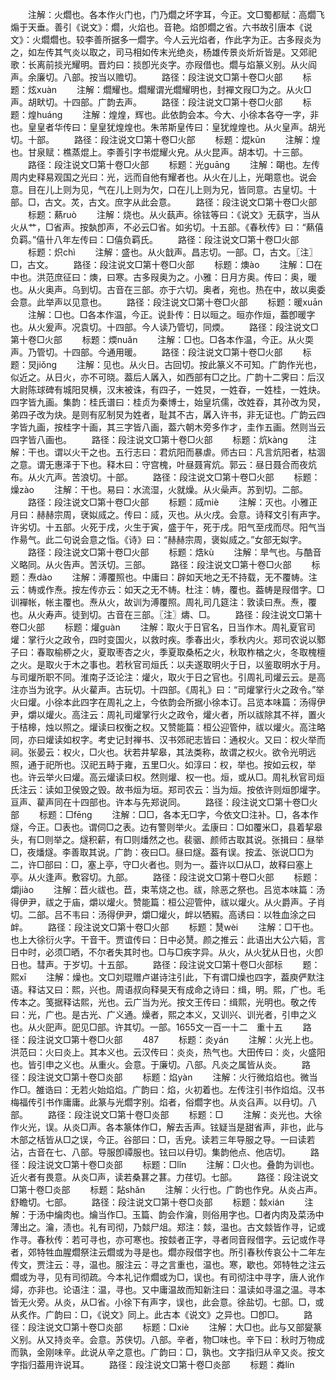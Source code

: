 <!-- { "loadSidebar": true } -->
　　注解：火爓也。各本作火门也，门乃爓之坏字耳，今正。文□蜀都赋：高爓飞煽于天垂。善引《说文》：爓，火焰也。音艳。焰卽爓之省。六书故引唐本《说文》：火爓爓也。较李善所据多一爓字。今人云光焰者，作此字为正。古多叚炎为之，如左传其气炎以取之，司马相如传末光绝炎，杨雄传景炎炘炘皆是。又郊祀歌：长离前掞光耀明。晋灼曰：掞卽光炎字。亦叚借也。爓与焰篆义别。从火阎声。余廉切。八部。按当以赡切。
　　路径：段注说文□第十卷□火部
　　标题：炫xuàn
　　注解：爓耀也。爓耀谓光爓耀明也，封襌文叚□为之。从火□声。胡畎切。十四部。广韵去声。
　　路径：段注说文□第十卷□火部
　　标题：煌huánɡ
　　注解：煌煌，辉也。此依韵会本。今大、小徐本各夺一字，非也。皇皇者华传曰：皇皇犹煌煌也。朱芾斯皇传曰：皇犹煌煌也。从火皇声。胡光切。十部。
　　路径：段注说文□第十卷□火部
　　标题：焜kūn
　　注解：煌也。甘泉赋：樵蒸焜上。李善引字书焜耀火皃。从火昆声。胡本切。十三部。
　　路径：段注说文□第十卷□火部
　　标题：光ɡuānɡ
　　注解：朙也。左传周内史释易观国之光曰：光，远而自他有耀者也。从火在儿上，光朙意也。说会意。目在儿上则为见，气在儿上则为欠，口在儿上则为兄，皆同意。古皇切。十部。□，古文。炗，古文。庶字从此会意。
　　路径：段注说文□第十卷□火部
　　标题：爇ruò
　　注解：烧也。从火蓺声。徐铉等曰：《说文》无蓺字，当从火从艹，□省声。按埶卽声，不必云□省。如劣切。十五部。《春秋传》曰：“爇僖负羁。”僖卄八年左传曰：□僖负羁氏。
　　路径：段注说文□第十卷□火部
　　标题：炽chì
　　注解：盛也。从火戠声。昌志切。一部。□，古文。〖注〗□，古文。
　　路径：段注说文□第十卷□火部
　　标题：燠ào
　　注解：□在中也。洪范庶征曰：燠，曰寒。古多叚奥为之。小雅：日月方奥。传曰：奥，暖也。从火奥声。乌到切。古音在三部。亦于六切。奥者，宛也。热在中，故以奥委会意。此举声以见意也。
　　路径：段注说文□第十卷□火部
　　标题：暖xuān
　　注解：□也。□各本作温，今正。说卦传：日以晅之。晅亦作烜，葢卽暖字也。从火爰声。况袁切。十四部。今人读乃管切，同煗。
　　路径：段注说文□第十卷□火部
　　标题：煗nuǎn
　　注解：□也。□各本作温，今正。从火耎声。乃管切。十四部。今通用暖。
　　路径：段注说文□第十卷□火部
　　标题：炅jiǒnɡ
　　注解：见也。从火日。古回切。按此篆义不可知。广韵作光也，似近之。从日火，亦不可晓。葢后人羼入，如西部有□之比。广韵十二霁曰：后汉大尉陈球碑有城阳炅横，汉末被诛，有四子，一姓炅，一姓昋，一姓桂，一姓炔。四字皆九画。集韵：桂氏谱曰：桂贞为秦博士，始皇坑儒，改姓昋，其孙改为炅，弟四子改为炔。是则有肊制炅为姓者，耻其不古，羼入许书，非无证也。广韵云四字皆九画，按桂字十画，其三字皆八画，葢六朝木旁多作才，圭作五画。然则当云四字皆八画也。
　　路径：段注说文□第十卷□火部
　　标题：炕kànɡ
　　注解：干也。谓以火干之也。五行志曰：君炕阳而暴虐。师古曰：凡言炕阳者，枯涸之意。谓无惠泽于下也。释木曰：守宫槐，叶昼聂宵炕。郭云：昼日聂合而夜炕布。从火亢声。苦浪切。十部。
　　路径：段注说文□第十卷□火部
　　标题：燥zào
　　注解：干也。易曰：水流湿，火就燥。从火喿声。苏到切。二部。
　　路径：段注说文□第十卷□火部
　　标题：烕miè
　　注解：灭也。小雅正月曰：赫赫宗周，裦姒烕之。传曰：烕，灭也。从火戌。会意。诗释文引有声字。许劣切。十五部。火死于戌，火生于寅，盛于午，死于戌。阳气至戌而尽。阳气当作昜气。此二句说会意之恉。《诗》曰：“赫赫宗周，褒姒烕之。”女部无姒字。
　　路径：段注说文□第十卷□火部
　　标题：焅kù
　　注解：旱气也。与酷音义略同。从火告声。苦沃切。三部。
　　路径：段注说文□第十卷□火部
　　标题：焘dào
　　注解：溥覆照也。中庸曰：辟如天地之无不持载，无不覆帱。注云：帱或作焘。按左传亦云：如天之无不帱。杜注：帱，覆也。葢帱是叚借字。□训襌帐，帐主覆也。焘从火，故训为溥覆照。周礼司几筵注：敦读曰焘。焘，覆也。从火寿声。徒到切。古音在三部。〖注〗燽、□。
　　路径：段注说文□第十卷□火部
　　标题：爟ɡuàn
　　注解：取火于日官名，日当作木。周礼夏官司爟：掌行火之政令，四时变国火，以救时疾。季春出火，季秋内火。郑司农说以鄹子曰：春取榆桺之火，夏取枣杏之火，季夏取桑柘之火，秋取柞楢之火，冬取槐檀之火。是取火于木之事也。若秋官司烜氏：以夫遂取明火于日，以鉴取明水于月。与司爟所职不同。淮南子泛论注：爟火，取火于日之官也。引周礼司爟云云。是高注亦当为讹字。从火雚声。古玩切。十四部。《周礼》曰：“司爟掌行火之政令。”举火曰爟。小徐本此四字在周礼之上，今依韵会所据小徐本订。吕览本味篇：汤得伊尹，爝以爟火。高注云：周礼司爟掌行火之政令，爟火者，所以祓除其不祥，置火于桔槔，烛以照之。爟读曰权衡之权。又赞能篇：桓公迎管仲，祓以爟火。高注略同，亦曰爟读如权字。考史记封禅书、汉书郊祀志皆曰：通权火。又曰：权火举而祠。张晏云：权火，□火也。状若井挈皋，其法类称，故谓之权火。欲令光明远照，通于祀所也。汉祀五畤于雍，五里□火。如淳曰：权，举也。按如云权，举也。许云举火曰爟。高云爟读曰权。然则爟、权一也。烜，或从□。周礼秋官司烜氏注云：读如卫侯毁之毁。故书烜为垣。郑司农云：当为烜。按依许则烜卽爟字。亘声、雚声同在十四部也。许本与先郑说同。
　　路径：段注说文□第十卷□火部
　　标题：□fēnɡ
　　注解：□□，各本无□字，今依文□注补。□，各本作燧，今正。□表也。谓伺□之表。边有警则举火。孟康曰：□如覆米□，县着挈皋头，有□则举之。燧积薪，有□则燔然之也。裴骃、颜师古取其说。张揖曰：昼举□，夜燔燧。李善取其说。广韵：夜曰□。昼曰燧。葢有误。按孟、张说□□为二，许□部曰：□，塞上亭，守□火者也。则为一。葢许以□从□，故释曰塞上亭。从火逢声。敷容切。九部。
　　路径：段注说文□第十卷□火部
　　标题：爝jiào
　　注解：苣火祓也。苣，束苇烧之也。祓，除恶之祭也。吕览本味篇：汤得伊尹，祓之于庙，爝以爟火。赞能篇：桓公迎管仲，祓以爟火。从火爵声。子肖切。二部。吕不韦曰：汤得伊尹，爝□爟火，衅以牺豭。高诱曰：以牲血涂之曰衅。
　　路径：段注说文□第十卷□火部
　　标题：熭wèi
　　注解：□干也。也上大徐衍火字。干音干。贾谊传曰：日中必熭。颜之推云：此语出大公六韬，言日中时，必须□晒，不尔者失其时也。□与□疾字异。从火，从火犹从日也，火卽日也。彗声。于岁切。十五部。
　　路径：段注说文□第十卷□火部标
　　题：熙xī
　　注解：燥也。文□刘琨赠卢谌诗注引此，下有谓□燥也四字，葢庾俨默注语。释诂又曰：熙，兴也。周语叔向释昊天有成命之诗曰：缉，明。熙，广也。毛传本之。笺据释诂熙，光也。云广当为光。按文王传曰：缉熙，光明也。敬之传曰：光，广也。是古光、广义通。燥者，熙之本义，又训兴、训光者，引申之义也。从火巸声。巸见□部。许其切。一部。1655文一百一十二　重十五
　　路径：段注说文□第十卷□火部
　　487
　　标题：炎yán
　　注解：火光上也。洪范曰：火曰炎上。其本义也。云汉传曰：炎炎，热气也。大田传曰：炎，火盛阳也。皆引申之义也。从重火。会意。于廉切。八部。凡炎之属皆从炎。
　　路径：段注说文□第十卷□炎部
　　标题：焰yàn
　　注解：火行微焰焰也。微当作□。雒诰曰：无若火始焰焰。广韵曰：焰，火初着也。左传注引书作焰焰。汉书梅福传引书作庸庸。此篆与光爓字别。焰者，俗爓字也。从炎臽声。以冄切。八部。
　　路径：段注说文□第十卷□炎部
　　标题：□
　　注解：炎光也。大徐作火光，误。从炎□声。各本篆体作□，解去舌声。铉疑当是甜省声，非也，此与木部之栝皆从□之误，今正。谷部曰：□，舌皃。读若三年导服之导。一曰读若沾，古音在七、八部。导服卽禫服也。铉曰以冄切。集韵他点、他店切。
　　路径：段注说文□第十卷□炎部
　　标题：□lǐn
　　注解：□火也。叠韵为训也。近火者有畏意。从炎□声，读若桑葚之葚。力荏切。七部。
　　路径：段注说文□第十卷□炎部
　　标题：煔shǎn
　　注解：火行也。广韵也作皃。从炎占声。舒瞻切。七部。
　　路径：段注说文□第十卷□炎部
　　标题：燅xián
　　注解：于汤中爚肉也。爚当作□。玉篇、韵会作瀹，则俗用字也。□者内肉及菜汤中薄出之。瀹，渍也。礼有司彻，乃燅尸俎。郑注：燅，温也。古文燅皆作寻，记或作寻。春秋传：若可寻也，亦可寒也。按燅者正字，寻者同音叚借字。云记或作寻者，郊特牲血腥爓祭注云爓或为寻是也。爓亦叚借字也。所引春秋传哀公十二年左传文，贾注云：寻，温也。服注云：寻之言重也，温也。寒，歇也。郊特牲之注云爓或为寻，见有司彻疏。今本礼记作爓或为□，误也。有司彻注中寻字，唐人讹作燖，亦非也。论语注：温，寻也。又中庸温故而知新注曰：温读如寻温之温。寻本皆无火旁。从炎，从□省。小徐下有声字，误也，此会意。徐盐切。七部。□，或从炙作。广韵曰：□，《说文》同上。此古本《说文》之异也。□卽□。
　　路径：段注说文□第十卷□炎部
　　标题：□xiè
　　注解：大□也。此与又部夑篆义别。从又持炎辛。会意。苏侠切。八部。辛者，物□味也。辛下曰：秋时万物成而孰，金刚味辛。此说从辛之意也。广韵曰：□，孰也。文字指归从辛又炎。按文字指归葢用许说耳。
　　路径：段注说文□第十卷□炎部
　　标题：粦lín
